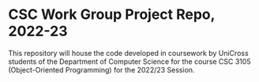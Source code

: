 # CSC Work Group Project Repo, 2022-23
This repository will house the code developed in coursework by UniCross students of the Department of Computer Science for the course CSC 3105 (Object-Oriented Programming) for the 2022/23 Session.
